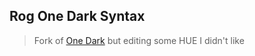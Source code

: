 ## Rog One Dark Syntax
> Fork of [One Dark](https://atom.io/themes/one-dark-ui) but editing some HUE I didn't like
